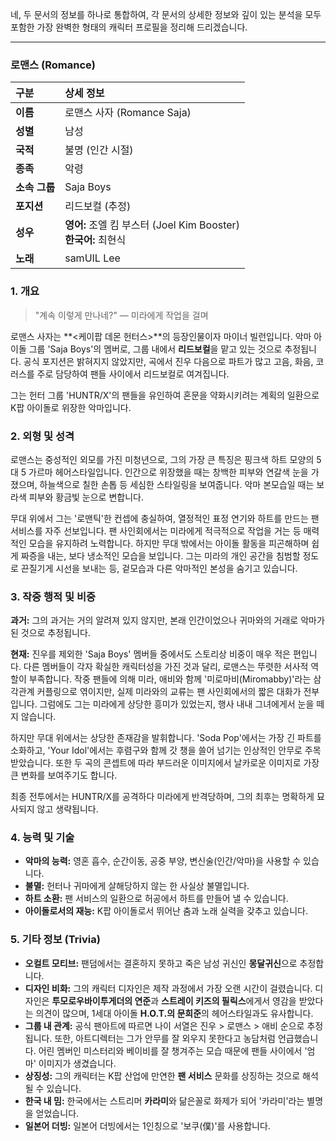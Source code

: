 네, 두 문서의 정보를 하나로 통합하여, 각 문서의 상세한 정보와 깊이 있는 분석을 모두 포함한 가장 완벽한 형태의 캐릭터 프로필을 정리해 드리겠습니다.

---

### **로맨스 (Romance)**

| 구분          | 상세 정보                                                           |
| :------------ | :------------------------------------------------------------------ |
| **이름**      | 로맨스 사자 (Romance Saja)                                          |
| **성별**      | 남성                                                                |
| **국적**      | 불명 (인간 시절)                                                    |
| **종족**      | 악령                                                                |
| **소속 그룹** | Saja Boys                                                           |
| **포지션**    | 리드보컬 (추정)                                                     |
| **성우**      | **영어:** 조엘 킴 부스터 (Joel Kim Booster) <br> **한국어:** 최현식 |
| **노래**      | samUIL Lee                                                          |

### **1. 개요**

> "계속 이렇게 만나네?"
> — 미라에게 작업을 걸며

로맨스 사자는 **<케이팝 데몬 헌터스>**의 등장인물이자 마이너 빌런입니다. 악마 아이돌 그룹 'Saja Boys'의 멤버로, 그룹 내에서 **리드보컬**을 맡고 있는 것으로 추정됩니다. 공식 포지션은 밝혀지지 않았지만, 곡에서 진우 다음으로 파트가 많고 고음, 화음, 코러스를 주로 담당하여 팬들 사이에서 리드보컬로 여겨집니다.

그는 헌터 그룹 'HUNTR/X'의 팬들을 유인하여 혼문을 약화시키려는 계획의 일환으로 K팝 아이돌로 위장한 악마입니다.

### **2. 외형 및 성격**

로맨스는 중성적인 외모를 가진 미청년으로, 그의 가장 큰 특징은 핑크색 하트 모양의 5대 5 가르마 헤어스타일입니다. 인간으로 위장했을 때는 창백한 피부와 연갈색 눈을 가졌으며, 하늘색으로 칠한 손톱 등 세심한 스타일링을 보여줍니다. 악마 본모습일 때는 보라색 피부와 황금빛 눈으로 변합니다.

무대 위에서 그는 '로맨틱'한 컨셉에 충실하여, 열정적인 표정 연기와 하트를 만드는 팬 서비스를 자주 선보입니다. 팬 사인회에서는 미라에게 적극적으로 작업을 거는 등 매력적인 모습을 유지하려 노력합니다. 하지만 무대 밖에서는 아이돌 활동을 피곤해하며 쉽게 짜증을 내는, 보다 냉소적인 모습을 보입니다. 그는 미라의 개인 공간을 침범할 정도로 끈질기게 시선을 보내는 등, 겉모습과 다른 악마적인 본성을 숨기고 있습니다.

### **3. 작중 행적 및 비중**

**과거:** 그의 과거는 거의 알려져 있지 않지만, 본래 인간이었으나 귀마와의 거래로 악마가 된 것으로 추정됩니다.

**현재:** 진우를 제외한 'Saja Boys' 멤버들 중에서도 스토리상 비중이 매우 적은 편입니다. 다른 멤버들이 각자 확실한 캐릭터성을 가진 것과 달리, 로맨스는 뚜렷한 서사적 역할이 부족합니다. 작중 팬들에 의해 미라, 애비와 함께 '미로마비(Miromabby)'라는 삼각관계 커플링으로 엮이지만, 실제 미라와의 교류는 팬 사인회에서의 짧은 대화가 전부입니다. 그럼에도 그는 미라에게 상당한 흥미가 있었는지, 행사 내내 그녀에게서 눈을 떼지 않습니다.

하지만 무대 위에서는 상당한 존재감을 발휘합니다. 'Soda Pop'에서는 가장 긴 파트를 소화하고, 'Your Idol'에서는 후렴구와 함께 갓 챙을 쓸어 넘기는 인상적인 안무로 주목받았습니다. 또한 두 곡의 콘셉트에 따라 부드러운 이미지에서 날카로운 이미지로 가장 큰 변화를 보여주기도 합니다.

최종 전투에서는 HUNTR/X를 공격하다 미라에게 반격당하며, 그의 최후는 명확하게 묘사되지 않고 생략됩니다.

### **4. 능력 및 기술**

- **악마의 능력:** 영혼 흡수, 순간이동, 공중 부양, 변신술(인간/악마)을 사용할 수 있습니다.
- **불멸:** 헌터나 귀마에게 살해당하지 않는 한 사실상 불멸입니다.
- **하트 소환:** 팬 서비스의 일환으로 허공에서 하트를 만들어 낼 수 있습니다.
- **아이돌로서의 재능:** K팝 아이돌로서 뛰어난 춤과 노래 실력을 갖추고 있습니다.

### **5. 기타 정보 (Trivia)**

- **오컬트 모티브:** 팬덤에서는 결혼하지 못하고 죽은 남성 귀신인 **몽달귀신**으로 추정합니다.
- **디자인 비화:** 그의 캐릭터 디자인은 제작 과정에서 가장 오랜 시간이 걸렸습니다. 디자인은 **투모로우바이투게더의 연준**과 **스트레이 키즈의 필릭스**에게서 영감을 받았다는 의견이 많으며, 1세대 아이돌 **H.O.T.의 문희준**의 헤어스타일과도 유사합니다.
- **그룹 내 관계:** 공식 팬아트에 따르면 나이 서열은 진우 > 로맨스 > 애비 순으로 추정됩니다. 또한, 아트디렉터는 그가 안무를 잘 외우지 못한다고 농담처럼 언급했습니다. 어린 멤버인 미스터리와 베이비를 잘 챙겨주는 모습 때문에 팬들 사이에서 '엄마' 이미지가 생겼습니다.
- **상징성:** 그의 캐릭터는 K팝 산업에 만연한 **팬 서비스** 문화를 상징하는 것으로 해석될 수 있습니다.
- **한국 내 밈:** 한국에서는 스트리머 **카라미**와 닮은꼴로 화제가 되어 '카라미'라는 별명을 얻었습니다.
- **일본어 더빙:** 일본어 더빙에서는 1인칭으로 '보쿠(僕)'를 사용합니다.
